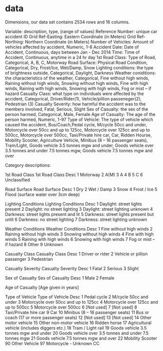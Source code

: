 # data

Dimensions, our data set contains 2534 rows and 16 columns. 

Variable: description, type, (range of values)
Reference Number: unique car accident ID
Grid Ref-Easting: Eastern Coordinate (in Meters)
Grid Ref-Northing: Northern Coordinate (in Meters)
Number of Vehicles: Amount of vehicles affected by accident, Numeric, 1-8
Accident Date: Date of Accident, Continuous, days between Jan - Dec 2014
Time: Time of Accident, Continuous, anytime in a 24 hr day
1st Road Class: Type of Road, Categorical, A, B, C, Motorway
Road Surface: Physical Road Condition, Categorical, Dry, Frost/Ice, Wet/Damp, Snow
Lighting conditions: the type of brightness outside, Categorical, Daylight, Darkness
Weather coniditions: the characteristics of the weather, Categorical, Fine without high winds, Raining without high winds, Snowing without high winds, Fine with high winds, Raining with high winds, Snowing with high winds, Fog or mist – if hazard 
Casualty Class: what type on individuals were affected by the accident, Categorical, Driver/Rider(1), Vehicle/pillion passeneger(2), Pedestrian (3)
Casualty Severity: how harmful the accident was to the members involved, Fatal, Serious, Slight
Sex of Casualty: the sex of the person harmed, Categorical, Male, Female
Age of Casualty: The age of the person harmed, Numeric, 1-97
Type of Vehicle: The type of vehicle which caused the accident, Bus/Coach,Pedal cycle, M/cycle 50cc and under, Motorcycle over 50cc and up to 125cc,	Motorcycle over 125cc and up to 500cc,	Motorcycle over 500cc, Taxi/Private hire car, Car, Ridden Hourse, Mobility Scooter, Agriculture Vehicle, 	Minibus (8 – 16 passenger seats), Tram/Light, Goods vehicle 3.5 tonnes mgw and under, Goods vehicle over 3.5 tonnes and under 7.5 tonnes mgw, Goods vehicle 7.5 tonnes mgw and over
 
Category descriptions:

1st Road Class	1st Road Class Desc
1	Motorway
2	A(M)
3	A
4	B
5	C
6	Unclassified
	
Road Surface	Road Surface Desc
1	Dry
2	Wet / Damp
3	Snow
4	Frost / Ice
5	Flood (surface water over 3cm deep)
	
Lighting Conditions	Lighting Conditions Desc
1	Daylight: street lights present
2	Daylight: no street lighting
3	Daylight: street lighting unknown
4	Darkness: street lights present and lit
5	Darkness: street lights present but unlit
6	Darkness: no street lighting
7	Darkness: street lighting unknown
	
Weather Conditions	Weather Conditions Desc
1	Fine without high winds
2	Raining without high winds
3	Snowing without high winds
4	Fine with high winds
5	Raining with high winds
6	Snowing with high winds
7	Fog or mist – if hazard
8	Other
9	Unknown
	
Casualty Class	Casualty Class Desc
1	Driver or rider
2	Vehicle or pillion passenger
3	Pedestrian
	
Casualty Severity	Casualty Severity Desc
1	Fatal
2	Serious
3	Slight
	
Sex of Casualty	Sex of Casualty Desc
1	Male
2	Female
	
Age of Casualty	
[Age given in years]	
	
Type of Vehicle	Type of Vehicle Desc
1	Pedal cycle
2	M/cycle 50cc and under
3	Motorcycle over 50cc and up to 125cc
4	Motorcycle over 125cc and up to 500cc
5	Motorcycle over 500cc
6	[Not used]
7	[Not used]
8	Taxi/Private hire car
9	Car
10	Minibus (8 – 16 passenger seats)
11	Bus or coach (17 or more passenger seats)
12	[Not used]
13	[Not used]
14	Other motor vehicle
15	Other non-motor vehicle
16	Ridden horse
17	Agricultural vehicle (includes diggers etc.)
18	Tram / Light rail
19	Goods vehicle 3.5 tonnes mgw and under
20	Goods vehicle over 3.5 tonnes and under 7.5 tonnes mgw
21	Goods vehicle 7.5 tonnes mgw and over
22	Mobility Scooter
90	Other Vehicle 
97	Motorcycle - Unknown CC